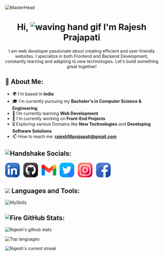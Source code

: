 ![MasterHead](https://firebasestorage.googleapis.com/v0/b/flexi-coding.appspot.com/o/dempgi7-520f8d5f-63d4-4453-8822-dbc149ae27f8.gif?alt=media&token=91c0c7b2-93c3-4029-b011-1a8703c5730d)
<h1 align="center"> Hi, <a href="#"><a/><img src="https://user-images.githubusercontent.com/72663882/171687151-bb31c996-c9d2-49c8-b593-734946893b23.gif" alt="waving hand gif" aria-hidden="true" width="40" /> I'm Rajesh Prajapati </h1>

<p align="center">
  I am web developer passionate about creating efficient and user-friendly websites. I specialize in both Frontend and Backend Development, constantly learning and adapting to new technologies. Let's build something great together!
</p>

<!-- About Section starts here -->
## 💫 About Me:
- 🌍 I'm based in **India**
- 🎓 I’m currently pursuing my **Bachelor's in Computer Science & Engineering**
- 🌱 I’m currently learning **Web Development**
- 🚀 I'm currently working on **Front-End Projects**
- 🎖️ Exploring various Domains like **New Technologies** and **Developing Software Solutions**
- 📫 How to reach me: **rajesh16prajapati@gmail.com**

## <img src="https://user-images.githubusercontent.com/74038190/216112957-034e1f8b-5468-4857-8512-9cd2bac35bb6.png" alt="Handshake" width="30" /> Socials:

<!-- Social icons section -->
<p>
  <a href="https://www.linkedin.com/in/rajesh-prajapati-766807254/"><img width="48px" alt="LinkedIN" title="LinkedIN" src="./assets/linkedin.png"></a>
  &#8287;
  <a href="https://github.com/Raajesh3108"><img width="48px" alt="Github" title="Github" src="./assets/github.png"></a>
  &#8287;
  <a href="mailto:rajesh16prajapati@gmail.com"><img width="48px" alt="Gmail" title="Gmail" src="./assets/gmail.png"></a>
  &#8287;
  <a href="https://twitter.com/MyselfRaajesh"><img width="48px" alt="Twitter" title="Twitter" src="./assets/twitter.png"></a>
  &#8287;
  <a href="https://www.instagram.com/__raajesh_/?hl=en"><img  width="48px" alt="Instagram" title="Instagram" src="./assets/instagram.png"></a>
  &#8287;
  <a href="https://facebook.com/rajeshprajapati"><img width="48px" alt="Facebook" title="Facebook" src="./assets/facebook.png"></a>
  &#8287;
</p>

## <img src="https://user-images.githubusercontent.com/74038190/206662607-d9e7591e-bbf9-42f9-9386-29efc927bc16.gif" width="30"> Languages and Tools:

![MySkills](https://skills.thijs.gg/icons?i=c,html,css,js,python,ts,bootstrap,mongodb,expressjs,jquery,react,nodejs,tailwind,vue,angular,mysql,docker,md,git,github,gitlab,vscode,vercel,netlify,aws,jest,postman,styledcomponents,sass,stackoverflow&perline=8)

## <img src="https://user-images.githubusercontent.com/74038190/216122041-518ac897-8d92-4c6b-9b3f-ca01dcaf38ee.png" alt="Fire" width="30" /> GitHub Stats:

![Rajesh's github stats](https://bad-apple-github-readme.vercel.app/api?username=raajesh3108\&show_icons=true\&title_color=fff\&icon_color=79ff97\&text_color=9f9f9f\&bg_color=151515)

![Top languages](https://github-readme-stats.vercel.app/api/top-langs/?username=raajesh3108&theme=dark&hide_border=false&include_all_commits=true&count_private=true&layout=compact)

![Rajesh's current streak](https://github-readme-streak-stats.herokuapp.com?user=raajesh3108&theme=dark&border_radius=7)

<!-- <br>
  <h2 align="center"> Made with ❤️ in India </h2>
<br>

<h1 align="center"> Thanks for visiting my GitHub Profile!! </br>
</h1>
  <p align="center"> Profile Views: </p>
  <p align="center">
    <img src="https://profile-counter.glitch.me/raajesh3108/count.svg">
  </p> -->
